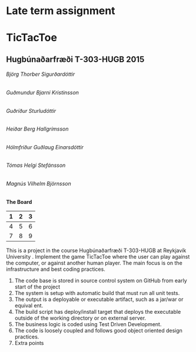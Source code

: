 # Late term assignment
# TicTacToe

## Hugbúnaðarfræði T-303-HUGB 2015

###### Björg Thorber Sigurðardóttir
###### Guðmundur Bjarni Kristinsson
###### Guðríður Sturludóttir
###### Heiðar Berg Hallgrímsson
###### Hólmfríður Guðlaug Einarsdóttir
###### Tómas Helgi Stefánsson
###### Magnús Vilhelm Björnsson

**The Board**

   1    |    2    |    3
 ------ | ------- | -------
   4    |    5    |    6
   7    |    8    |    9

This is a project in the course Hugbúnaðarfræði T-303-HUGB at Reykjavík University
.
Implement the game TicTacToe where the user can play against the computer, or against another human player.
The main focus is on the infrastructure and best coding practices.
1. The code base is stored in source control system on GitHub from early start of
the project
2. The system is setup with automatic build that must run all unit tests.
3. The output is a deployable or executable artifact, such as a jar/war or equival
ent.
4. The build script has deploy/install target that deploys the executable outside
of the working directory or on external server.
5. The business logic is coded using Test Driven Development.
6. The code is loosely coupled and follows good object oriented design practices.
7. Extra points
